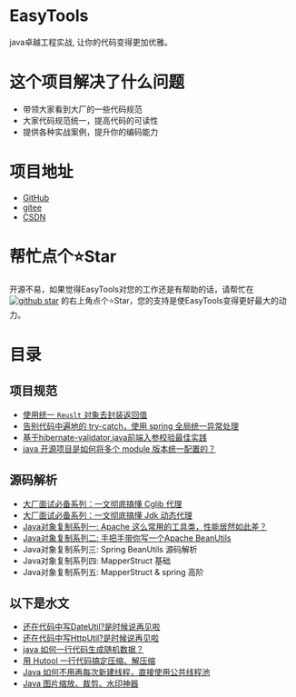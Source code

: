 # EasyTools

java卓越工程实战, 让你的代码变得更加优雅。

# 这个项目解决了什么问题

* 带领大家看到大厂的一些代码规范
* 大家代码规范统一，提高代码的可读性
* 提供各种实战案例，提升你的编码能力

# 项目地址

* [GitHub](https://github.com/zhuangjiaju/easytools)
* [gitee](https://gitee.com/zhuangjiaju/easytools)
* [CSDN](https://blog.csdn.net/fish7790714)

# 帮忙点个⭐Star

开源不易，如果觉得EasyTools对您的工作还是有帮助的话，请帮忙在<a target="_blank" href='https://github.com/zhuangjiaju/easytools'><img src="https://img.shields.io/github/stars/zhuangjiaju/easytools.svg?style=flat-square&label=Stars&logo=github" alt="github star"/></a>
的右上角点个⭐Star，您的支持是使EasyTools变得更好最大的动力。

# 目录

## 项目规范

* [使用统一 `Reuslt` 对象去封装返回值](doc/result-package.md)
* [告别代码中遍地的 try-catch，使用 spring 全局统一异常处理](doc/controller-exception-handler.md)
* [基于hibernate-validator,java前端入参校验最佳实践](doc/hibernate-validator.md)
* [java 开源项目是如何将多个 module 版本统一配置的？](doc/flatten-maven-plugin.md)

## 源码解析

* [大厂面试必备系列：一文彻底搞懂 Cglib 代理](doc/cglib-proxy.md)
* [大厂面试必备系列：一文彻底搞懂 Jdk 动态代理](doc/jdk-proxy.md)
* [Java对象复制系列一: Apache 这么常用的工具类，性能居然如此差？](doc/bean-utils-test.md)
* [Java对象复制系列二: 手把手带你写一个Apache BeanUtils](doc/bean-utils-apache.md)
* Java对象复制系列三: Spring BeanUtils 源码解析
* Java对象复制系列四: MapperStruct 基础
* Java对象复制系列五: MapperStruct & spring 高阶

## 以下是水文

* [还在代码中写DateUtil?是时候说再见啦](doc/hutool-date-util.md)
* [还在代码中写HttpUtil?是时候说再见啦](doc/hutool-http-util.md)
* [java 如何一行代码生成随机数据？](doc/hutool-random-util.md)
* [用 Hutool 一行代码搞定压缩、解压缩](doc/hutool-zip-util.md)
* [Java 如何不用再每次新建线程，直接使用公共线程池](doc/hutool-thread-util.md)
* [Java 图片缩放、裁剪、水印神器](doc/hutool-img-util.md)

